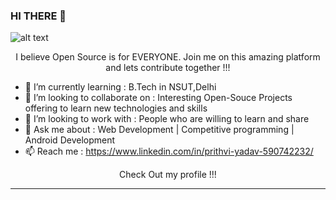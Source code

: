 ### HI THERE 👋

![alt text](https://media.tenor.com/THnFbCn70McAAAAC/microsoft-hackathon-hackathon.gif)

<p align="center">I believe Open Source is for EVERYONE. Join me on this amazing platform and lets contribute together !!!</p>

- 🌱 I’m currently learning : B.Tech in NSUT,Delhi
- 👯 I’m looking to collaborate on : Interesting Open-Souce Projects offering to learn new technologies and skills
- 🤔 I’m looking to work with : People who are willing to learn and share
- 💬 Ask me about : Web Development | Competitive programming | Android Development
- 📫 Reach me : https://www.linkedin.com/in/prithvi-yadav-590742232/

<p align="center">Check Out my profile !!!</p>

---

